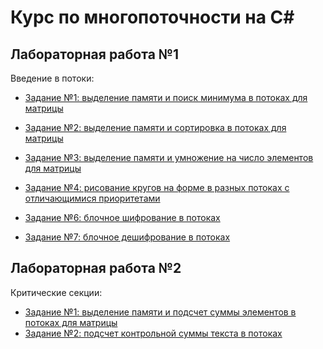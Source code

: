 # Курс по многопоточности на C#
## Лабораторная работа №1
Введение в потоки: 
* [Задание №1: выделение памяти и поиск минимума в потоках для матрицы](https://github.com/Daniil-Solo/MultiThreadsSolutions/blob/main/Lab_1/task1.cs)
* [Задание №2: выделение памяти и сортировка в потоках для матрицы](https://github.com/Daniil-Solo/MultiThreadsSolutions/blob/main/Lab_1/task2.cs)
* [Задание №3: выделение памяти и умножение на число элементов для матрицы](https://github.com/Daniil-Solo/MultiThreadsSolutions/blob/main/Lab_1/task3.cs)
* [Задание №4: рисование кругов на форме в разных потоках с отличающимися приоритетами](https://github.com/Daniil-Solo/MultiThreadsSolutions/blob/main/Lab_1/task4.cs)

* [Задание №6: блочное шифрование в потоках](https://github.com/Daniil-Solo/MultiThreadsSolutions/blob/main/Lab_1/task6.cs)
* [Задание №7: блочное дешифрование в потоках](https://github.com/Daniil-Solo/MultiThreadsSolutions/blob/main/Lab_1/task7.cs)

## Лабораторная работа №2
Критические секции: 
* [Задание №1: выделение памяти и подсчет суммы элементов в потоках для матрицы](https://github.com/Daniil-Solo/MultiThreadsSolutions/blob/main/Lab_2/task1.cs)
* [Задание №2: подсчет контрольной суммы текста в потоках](https://github.com/Daniil-Solo/MultiThreadsSolutions/blob/main/Lab_2/task2.cs)